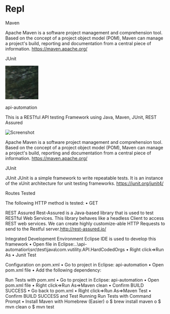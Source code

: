 # Repl


Maven  

Apache Maven is a software project management and comprehension tool. Based on the concept of a project object model (POM), Maven can manage a project's build, reporting and documentation from a central piece of information. https://maven.apache.org/

JUnit  

![Screenshot](imgTest.png)


api-automation

This is a RESTful API testing Framework using Java, Maven, JUnit, REST Assured 

![Screenshot](Rest.png)

Apache Maven is a software project management and comprehension tool. Based on the concept of a project object model (POM), Maven can manage a project's build, reporting and documentation from a central piece of information. https://maven.apache.org/

JUnit  

JUnit
JUnit is a simple framework to write repeatable tests. It is an instance of the xUnit architecture for unit testing frameworks. https://junit.org/junit4/

Routes Tested

The following HTTP method is tested:
•	GET


REST Assured
Rest-Assured is a Java-based library that is used to test RESTful Web Services. This library behaves like a headless Client to access REST web services. We can create highly customize-able HTTP Requests to send to the Restful server.http://rest-assured.io/


Integrated Development Environment
Eclipse IDE is used to develop this framework
•	Open file in Eclipse:..\api-automation\src\test\java\com.vutility.API.HardCodedOrgs
•	Right click=>Run As
•	Junit Test



Configuration on pom.xml
•	Go to project in Eclipse: api-automation 
•	Open pom.xml file
•	Add the following dependency:



Run Tests with pom.xml
•	Go to project in Eclipse: api-automation 
•	Open pom.xml file
•	Right click=>Run As=>Maven clean
•	Confirm BUILD SUCCESS
•	Go back to pom.xml
•	Right click=>Run As=>Maven Test
•	Confirm BUILD SUCCESS and Test Running
Run Tests with Command Prompt
•	Install Maven with Homebrew (Easier)
o	$ brew install maven
o	$ mvn clean
o	$ mvn test

